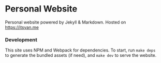 # Personal Website

Personal website powered by Jekyll & Markdown. Hosted on <https://itsyan.me>

### Development

This site uses NPM and Webpack for dependencies. To start, run `make deps` to
generate the bundled assets (if need), and `make dev` to serve the website.

